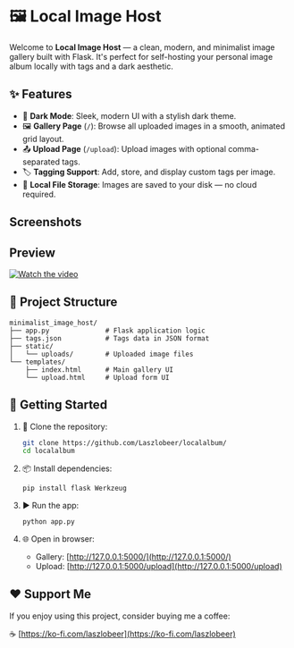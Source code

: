 # 🖼️ Local Image Host

Welcome to **Local Image Host** — a clean, modern, and minimalist image gallery built with Flask. It's perfect for self-hosting your personal image album locally with tags and a dark aesthetic.




## ✨ Features

* 🌌 **Dark Mode**: Sleek, modern UI with a stylish dark theme.
* 🖼️ **Gallery Page** (`/`): Browse all uploaded images in a smooth, animated grid layout.
* 📤 **Upload Page** (`/upload`): Upload images with optional comma-separated tags.
* 🏷️ **Tagging Support**: Add, store, and display custom tags per image.
* 💾 **Local File Storage**: Images are saved to your disk — no cloud required.



## Screenshots

## Preview
[![Watch the video](https://img.youtube.com/vi/DlvrjOVjZ1Y/0.jpg)](https://youtu.be/DlvrjOVjZ1Y)



## 📁 Project Structure

```
minimalist_image_host/
├── app.py              # Flask application logic
├── tags.json           # Tags data in JSON format
├── static/
│   └── uploads/        # Uploaded image files
└── templates/
    ├── index.html      # Main gallery UI
    └── upload.html     # Upload form UI
```

## 🚀 Getting Started

1. 🔽 Clone the repository:

   ```bash
   git clone https://github.com/Laszlobeer/localalbum/
   cd localalbum
   ```
2. 📦 Install dependencies:

   ```bash
   pip install flask Werkzeug
   ```
3. ▶️ Run the app:

   ```bash
   python app.py
   ```
4. 🌐 Open in browser:

   * Gallery: [http://127.0.0.1:5000/](http://127.0.0.1:5000/)
   * Upload: [http://127.0.0.1:5000/upload](http://127.0.0.1:5000/upload)

## ❤️ Support Me

If you enjoy using this project, consider buying me a coffee:

☕ [https://ko-fi.com/laszlobeer](https://ko-fi.com/laszlobeer)
